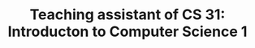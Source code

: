 ---
title: "Teaching assistant of CS 31: Introducton to Computer Science 1"
collection: teaching
type: "Undergraduate"
venue: "UCLA"
quarter: Winter 2020 
---